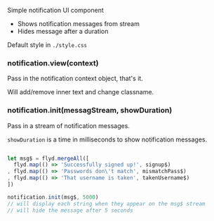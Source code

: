 
Simple notification UI component

- Shows notification messages from stream
- Hides message after a duration

Default style in `./style.css`

### notification.view(context)

Pass in the notification context object, that's it.

Will add/remove inner text and change classname.

### notification.init(messagStream, showDuration)

Pass in a stream of notification messages.

`showDuration` is a time in milliseconds to show notification messages.

```js

let msg$ = flyd.mergeAll([
  flyd.map(() => 'Successfully signed up!', signup$)
, flyd.map(() => 'Passwords don\'t match', mismatchPass$)
, flyd.map(() => 'That username is taken', takenUsername$)
])

notification.init(msg$, 5000)
// will display each string when they appear on the msg$ stream
// will hide the message after 5 seconds

```
